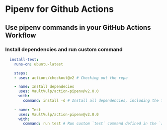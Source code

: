 # Pipenv for Github Actions

## Use pipenv commands in your GitHub Actions Workflow

### Install dependencies and run custom command

```yaml
  install-test:
    runs-on: ubuntu-latest

    steps:
    - uses: actions/checkout@v2 # Checking out the repo

    - name: Install dependecies
      uses: VaultVulp/action-pipenv@v2.0.0
      with:
        command: install -d # Install all dependencies, including the test ones
    
    - name: Test
      uses: VaultVulp/action-pipenv@v2.0.0
      with:
        command: run test # Run custom `test` command defined in the `[scripts]` block of Pipfile
```
